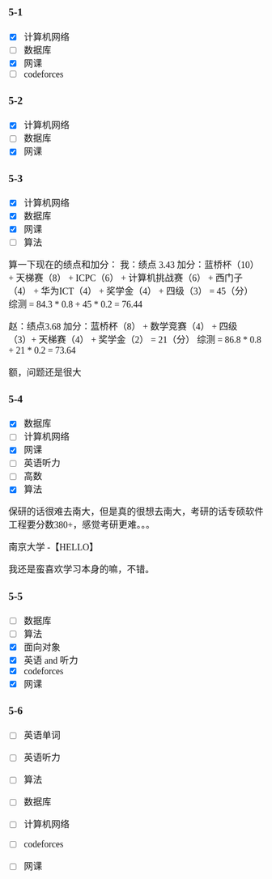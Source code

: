 <font face="楷体" size=4>

### 5-1
- [x] 计算机网络
- [ ] 数据库
- [x] 网课
- [ ] codeforces

### 5-2
- [x] 计算机网络
- [ ] 数据库
- [x] 网课

### 5-3
- [x] 计算机网络
- [x] 数据库
- [x] 网课
- [ ] 算法

算一下现在的绩点和加分：
我：绩点 3.43
加分：蓝桥杯（10） + 天梯赛（8） + ICPC（6） + 计算机挑战赛（6） + 西门子（4） + 华为ICT（4） + 奖学金（4） + 四级（3） = 45（分）
综测 = 84.3 * 0.8 + 45 * 0.2 = 76.44

赵：绩点3.68
加分：蓝桥杯（8） + 数学竞赛（4） + 四级（3）+ 天梯赛（4） + 奖学金（2） = 21（分）
综测 = 86.8 * 0.8 + 21 * 0.2 = 73.64

额，问题还是很大

### 5-4
- [x] 数据库
- [ ] 计算机网络
- [x] 网课
- [ ] 英语听力
- [ ] 高数
- [x] 算法

保研的话很难去南大，但是真的很想去南大，考研的话专硕软件工程要分数380+，感觉考研更难。。。

南京大学 -【HELLO】

我还是蛮喜欢学习本身的嘛，不错。

### 5-5
- [ ] 数据库
- [ ] 算法
- [x] 面向对象
- [x] 英语 and 听力
- [x] codeforces
- [x] 网课

### 5-6
- [ ] 英语单词
- [ ] 英语听力
- [ ] 算法
- [ ] 数据库
- [ ] 计算机网络
- [ ] codeforces
- [ ] 网课

